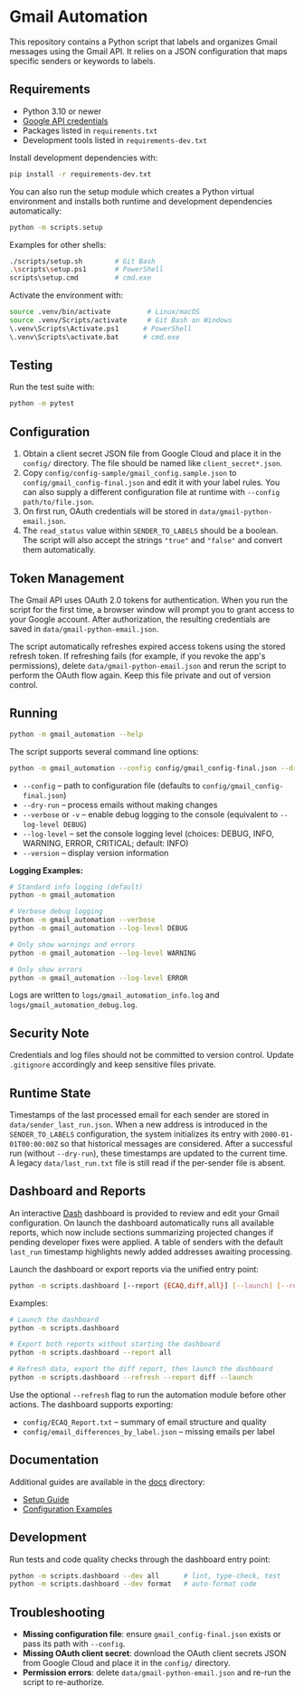 # Gmail Automation

This repository contains a Python script that labels and organizes Gmail messages using the Gmail API. It relies on a JSON configuration that maps specific senders or keywords to labels.

## Requirements

- Python 3.10 or newer
- [Google API credentials](https://developers.google.com/gmail/api/quickstart/python)
- Packages listed in `requirements.txt`
- Development tools listed in `requirements-dev.txt`

Install development dependencies with:

```bash
pip install -r requirements-dev.txt
```

You can also run the setup module which creates a Python virtual environment
and installs both runtime and development dependencies automatically:

```bash
python -m scripts.setup
```

Examples for other shells:

```bash
./scripts/setup.sh        # Git Bash
.\scripts\setup.ps1       # PowerShell
scripts\setup.cmd         # cmd.exe
```

Activate the environment with:

```bash
source .venv/bin/activate         # Linux/macOS
source .venv/Scripts/activate     # Git Bash on Windows
\.venv\Scripts\Activate.ps1      # PowerShell
\.venv\Scripts\activate.bat      # cmd.exe
```

## Testing

Run the test suite with:

```bash
python -m pytest
```

## Configuration

1. Obtain a client secret JSON file from Google Cloud and place it in the `config/` directory. The file should be named like `client_secret*.json`.
2. Copy `config/config-sample/gmail_config.sample.json` to `config/gmail_config-final.json` and edit it with your label rules. You can also supply a different configuration file at runtime with `--config path/to/file.json`.
3. On first run, OAuth credentials will be stored in `data/gmail-python-email.json`.
4. The `read_status` value within `SENDER_TO_LABELS` should be a boolean. The script will also accept the strings `"true"` and `"false"` and convert them automatically.

## Token Management

The Gmail API uses OAuth 2.0 tokens for authentication. When you run the script
for the first time, a browser window will prompt you to grant access to your
Google account. After authorization, the resulting credentials are saved in
`data/gmail-python-email.json`.

The script automatically refreshes expired access tokens using the stored
refresh token. If refreshing fails (for example, if you revoke the app's
permissions), delete `data/gmail-python-email.json` and rerun the script to perform
the OAuth flow again. Keep this file private and out of version control.

## Running

```bash
python -m gmail_automation --help
```

The script supports several command line options:

```bash
python -m gmail_automation --config config/gmail_config-final.json --dry-run --verbose
```

- `--config` – path to configuration file (defaults to `config/gmail_config-final.json`)
- `--dry-run` – process emails without making changes
- `--verbose` or `-v` – enable debug logging to the console (equivalent to `--log-level DEBUG`)
- `--log-level` – set the console logging level (choices: DEBUG, INFO, WARNING, ERROR, CRITICAL; default: INFO)
- `--version` – display version information

**Logging Examples:**

```bash
# Standard info logging (default)
python -m gmail_automation

# Verbose debug logging
python -m gmail_automation --verbose
python -m gmail_automation --log-level DEBUG

# Only show warnings and errors
python -m gmail_automation --log-level WARNING

# Only show errors
python -m gmail_automation --log-level ERROR
```

Logs are written to `logs/gmail_automation_info.log` and `logs/gmail_automation_debug.log`.

## Security Note

Credentials and log files should not be committed to version control. Update `.gitignore` accordingly and keep sensitive files private.

## Runtime State

Timestamps of the last processed email for each sender are stored in
`data/sender_last_run.json`. When a new address is introduced in the
`SENDER_TO_LABELS` configuration, the system initializes its entry with
`2000-01-01T00:00:00Z` so that historical messages are considered. After a
successful run (without `--dry-run`), these timestamps are updated to the
current time. A legacy `data/last_run.txt` file is still read if the per-sender
file is absent.

## Dashboard and Reports

An interactive [Dash](https://dash.plotly.com/) dashboard is provided to review
and edit your Gmail configuration. On launch the dashboard automatically runs
all available reports, which now include sections summarizing projected changes
if pending developer fixes were applied. A table of senders with the default
`last_run` timestamp highlights newly added addresses awaiting processing.

Launch the dashboard or export reports via the unified entry point:

```bash
python -m scripts.dashboard [--report {ECAQ,diff,all}] [--launch] [--refresh]
```

Examples:

```bash
# Launch the dashboard
python -m scripts.dashboard

# Export both reports without starting the dashboard
python -m scripts.dashboard --report all

# Refresh data, export the diff report, then launch the dashboard
python -m scripts.dashboard --refresh --report diff --launch
```

Use the optional `--refresh` flag to run the automation module before other
actions. The dashboard supports exporting:

- `config/ECAQ_Report.txt` – summary of email structure and quality
- `config/email_differences_by_label.json` – missing emails per label

## Documentation

Additional guides are available in the [docs](docs/) directory:

- [Setup Guide](docs/setup.md)
- [Configuration Examples](docs/configuration_examples.md)

## Development

Run tests and code quality checks through the dashboard entry point:

```bash
python -m scripts.dashboard --dev all      # lint, type-check, test
python -m scripts.dashboard --dev format   # auto-format code
```

## Troubleshooting

- **Missing configuration file**: ensure `gmail_config-final.json` exists or pass its path with `--config`.
- **Missing OAuth client secret**: download the OAuth client secrets JSON from Google Cloud and place it in the `config/` directory.
- **Permission errors**: delete `data/gmail-python-email.json` and re-run the script to re-authorize.
